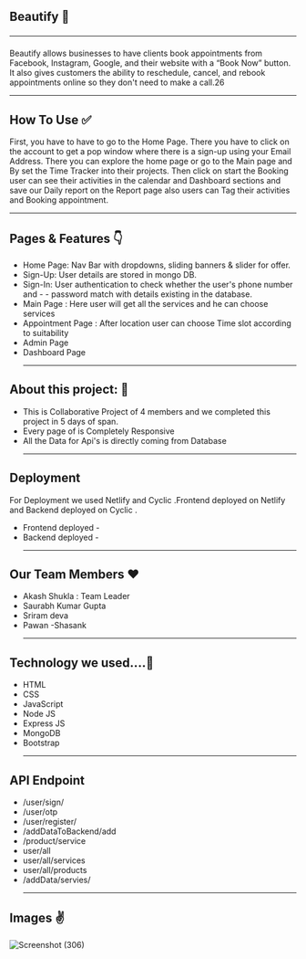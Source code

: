 ## Beautify 👋 <hr>
Beautify allows businesses to have clients book appointments from Facebook, Instagram, Google, and their website with a “Book Now” button. It also gives customers the ability to reschedule, cancel, and rebook appointments online so they don't need to make a call.26 <hr>

 ## How To Use ✅
First, you have to have to go to the Home Page. There you have to click on the account to get a pop window where there is a sign-up using your Email Address. There you can explore the home page or go to the Main page and By set the Time Tracker into their projects. Then click on start the Booking user can see their activities in the calendar and Dashboard sections and save our Daily report on the Report page also users can Tag their activities and Booking appointment. <hr>

## Pages & Features 👇
- Home Page: Nav Bar with dropdowns, sliding banners & slider for offer.
- Sign-Up: User details are stored in mongo DB.
- Sign-In: User authentication to check whether the user's phone number and - - password match with details existing in the database.
- Main Page : Here user will get all the services and he can choose services
- Appointment Page : After location user can choose Time slot according to       suitability
- Admin Page
- Dashboard Page  <hr>
## About this project: 🙌
- This is Collaborative Project of 4 members and we completed this project in 5 days of span.
- Every page of is Completely Responsive 
- All the Data for Api's is directly coming from Database  <hr>
 ##  Deployment
For Deployment we used Netlify and Cyclic .Frontend deployed on Netlify and Backend deployed on Cyclic .

- Frontend deployed -
- Backend deployed - <hr>
## Our Team Members ❤️
- Akash Shukla : Team Leader
- Saurabh Kumar Gupta
- Sriram deva
- Pawan
-Shasank  <hr>
## Technology we used....🔧
- HTML
- CSS
- JavaScript
- Node JS
- Express JS
- MongoDB
- Bootstrap  <hr>
## API Endpoint
- /user/sign/
- /user/otp
- /user/register/
- /addDataToBackend/add
- /product/service
- user/all
- user/all/services
- user/all/products
- /addData/servies/   <hr>
## Images ✌️
![Screenshot (306)](https://github.com/Akashfw/cloistered-carriage-1754/assets/112767782/58f51613-897b-4ca3-838d-92ab6679a18b)




